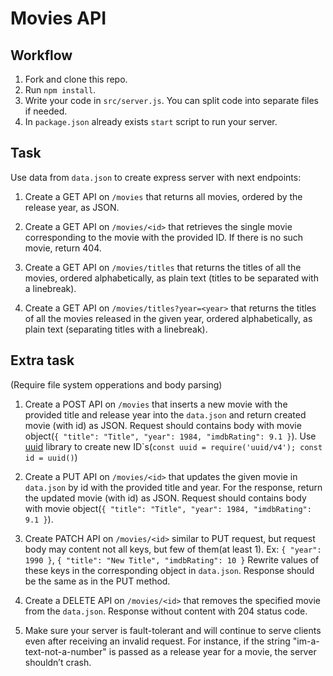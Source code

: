 # Movies API

## Workflow

1. Fork and clone this repo.
1. Run `npm install`.
1. Write your code in `src/server.js`. You can split code into separate files if needed.
1. In `package.json` already exists `start` script to run your server.

## Task

Use data from `data.json` to create express server with next endpoints:

1. Create a GET API on `/movies` that returns all movies, ordered by the release year, as JSON.

1. Create a GET API on `/movies/<id>` that retrieves the single movie corresponding to the movie with the provided ID. If there is no such movie, return 404.

1. Create a GET API on `/movies/titles` that returns the titles of all the movies, ordered alphabetically, as plain text (titles to be separated with a linebreak).

1. Create a GET API on `/movies/titles?year=<year>` that returns the titles of all the movies released in the given year, ordered alphabetically, as plain text (separating titles with a linebreak).

## Extra task
(Require file system opperations and body parsing)

1. Create a POST API on `/movies` that inserts a new movie with the provided title and release year into the `data.json` and return created movie (with id) as JSON. Request should contains body with movie object(`{ "title": "Title", "year": 1984, "imdbRating": 9.1 }`). Use [uuid](https://www.npmjs.com/package/uuid) library to create new ID\`s(`const uuid = require('uuid/v4'); const id = uuid()`)

1. Create a PUT API on `/movies/<id>` that updates the given movie in `data.json` by id with the provided title and year. For the response, return the updated movie (with id) as JSON. Request should contains body with movie object(`{ "title": "Title", "year": 1984, "imdbRating": 9.1 }`).

1. Create PATCH API on `/movies/<id>` similar to PUT request, but request body may content not all keys, but few of them(at least 1). Ex: `{ "year": 1990 }`, `{ "title": "New Title", "imdbRating": 10 }` Rewrite values of these keys in the corresponding object in `data.json`. Response should be the same as in the PUT method.

1. Create a DELETE API on `/movies/<id>` that removes the specified movie from the `data.json`. Response without content with 204 status code.

1. Make sure your server is fault-tolerant and will continue to serve clients even after receiving an invalid request. For instance, if the string "im-a-text-not-a-number" is passed as a release year for a movie, the server shouldn’t crash.
